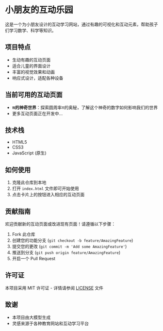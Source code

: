# 小朋友的互动乐园

这是一个为小朋友设计的互动学习网站，通过有趣的可视化和互动元素，帮助孩子们学习数学、科学等知识。

## 项目特点

- 生动有趣的互动页面
- 适合儿童的界面设计
- 丰富的视觉效果和动画
- 响应式设计，适配各种设备

## 当前可用的互动页面

- **π的神奇世界**：探索圆周率π的奥秘，了解这个神奇的数字如何影响我们的世界
- 更多互动页面正在开发中...

## 技术栈

- HTML5
- CSS3
- JavaScript (原生)

## 如何使用

1. 克隆此仓库到本地
2. 打开 `index.html` 文件即可开始使用
3. 点击卡片上的按钮进入相应的互动页面

## 贡献指南

欢迎贡献新的互动页面或改进现有页面！请遵循以下步骤：

1. Fork 此仓库
2. 创建您的功能分支 (`git checkout -b feature/AmazingFeature`)
3. 提交您的更改 (`git commit -m 'Add some AmazingFeature'`)
4. 推送到分支 (`git push origin feature/AmazingFeature`)
5. 开启一个 Pull Request

## 许可证

本项目采用 MIT 许可证 - 详情请参阅 [LICENSE](LICENSE) 文件

## 致谢

- 本项目由大模型生成
- 灵感来源于各种教育网站和互动学习平台 